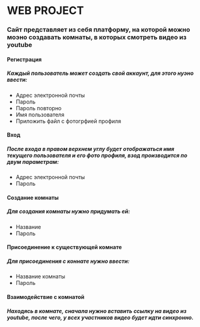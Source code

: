 # WEB PROJECT

### Сайт представляет из себя платформу, на которой можно моэно создавать комнаты, в которых смотреть видео из youtube

#### Регистрация
##### Каждый пользователь может создать свой аккаунт, для этого нуэно ввести:
* Адрес электронной почты
* Пароль
* Пароль повторно
* Имя пользователя
* Приложить файл с фотогрфией профиля

#### Вход
##### После входа в правом верхнем углу будет отображаться имя текущего пользователя и его фото профиля, взод производится по двум параметрам:
* Адрес электронной почты
* Пароль

####  Создание комнаты
##### Для создания комнаты нужно придумать ей:
* Название
* Пароль

#### Присоединение к существующей комнате
##### Для присоединения с коннате нужно ввести:
* Название комнаты
* Пароль

#### Взаимодействие с комнатой
##### Находясь в комнате, сначала нужно вставить ссылку на видео из youtube, после чего, у всех участников видео будет идти синхронно.

